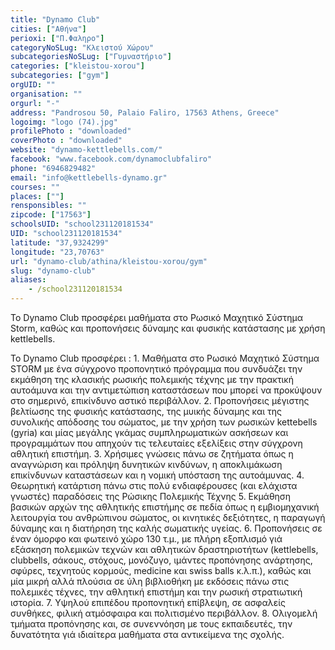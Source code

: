 ```yaml
---
title: "Dynamo Club"
cities: ["Αθήνα"]
perioxi: ["Π.Φαληρο"]
categoryNoSLug: "Κλειστού Χώρου"
subcategoriesNoSLug: ["Γυμναστήριο"]
categories: ["kleistou-xorou"]
subcategories: ["gym"]
orgUID: ""
organisation: ""
orgurl: "-"
address: "Pandrosou 50, Palaio Faliro, 17563 Athens, Greece"
logoimg: "logo (74).jpg"
profilePhoto : "downloaded"
coverPhoto : "downloaded"
website: "dynamo-kettlebells.com/"
facebook: "www.facebook.com/dynamoclubfaliro"
phone: "6946829482"
email: "info@kettlebells-dynamo.gr"
courses: ""
places: [""]
rensponsibles: ""
zipcode: ["17563"]
schoolsUID: "school231120181534"
UID: "school231120181534"
latitude: "37,9324299"
longitude: "23,70763"
url: "dynamo-club/athina/kleistou-xorou/gym"
slug: "dynamo-club"
aliases:
    - /school231120181534
---
```



Το Dynamo Club προσφέρει μαθήματα στο Ρωσικό Μαχητικό Σύστημα Storm, καθώς και προπονήσεις δύναμης και φυσικής κατάστασης με χρήση kettlebells.

To Dynamo Club προσφέρει : 1. Μαθήματα στο Ρωσικό Μαχητικό Σύστημα STORM με ένα σύγχρονο προπονητικό πρόγραμμα που συνδυάζει την εκμάθηση της κλασικής ρωσικής πολεμικής τέχνης με την πρακτική αυτοάμυνα και την αντιμετώπιση καταστάσεων που μπορεί να προκύψουν στο σημερινό, επικίνδυνο αστικό περιβάλλον. 2. Προπονήσεις μέγιστης βελτίωσης της φυσικής κατάστασης, της μυικής δύναμης και της συνολικής απόδοσης του σώματος, με την χρήση των ρωσικών kettebells (gyria) και μίας μεγάλης γκάμας συμπληρωματικών ασκήσεων και προγραμμάτων που απηχούν τις τελευταίες εξελίξεις στην σύγχρονη αθλητική επιστήμη. 3. Χρήσιμες γνώσεις πάνω σε ζητήματα όπως η αναγνώριση και πρόληψη δυνητικών κινδύνων, η αποκλιμάκωση επικίνδυνων καταστάσεων και η νομική υπόσταση της αυτοάμυνας. 4. Θεωρητική κατάρτιση πάνω στις πολύ ενδιαφέρουσες (και ελάχιστα γνωστές) παραδόσεις της Ρώσικης Πολεμικής Τέχνης 5. Εκμάθηση βασικών αρχών της αθλητικής επιστήμης σε πεδία όπως η εμβιομηχανική λειτουργία του ανθρώπινου σώματος, οι κινητικές δεξιότητες, η παραγωγή δύναμης και η διατήρηση της καλής σωματικής υγείας. 6. Προπονήσεις σε έναν όμορφο και φωτεινό χώρο 130 τ.μ., με πλήρη εξοπλισμό γιά εξάσκηση πολεμικών τεχνών και αθλητικών δραστηριοτήτων (kettlebells, clubbells, σάκους, στόχους, μονόζυγο, ιμάντες προπόνησης ανάρτησης, σφύρες, τεχνητούς κορμούς, medicine και swiss balls κ.λ.π.), καθώς και μία μικρή αλλά πλούσια σε ύλη βιβλιοθήκη με εκδόσεις πάνω στις πολεμικές τέχνες, την αθλητική επιστήμη και την ρωσική στρατιωτική ιστορία. 7. Υψηλού επιπέδου προπονητική επίβλεψη, σε ασφαλείς συνθήκες, φιλική ατμόσφαιρα και πολιτισμένο περιβάλλον. 8. Ολιγομελή τμήματα προπόνησης και, σε συνεννόηση με τους εκπαιδευτές, την δυνατότητα γιά ιδιαίτερα μαθήματα στα αντικείμενα της σχολής.